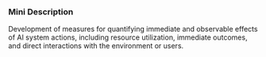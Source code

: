 ### Mini Description

Development of measures for quantifying immediate and observable effects of AI system actions, including resource utilization, immediate outcomes, and direct interactions with the environment or users.
